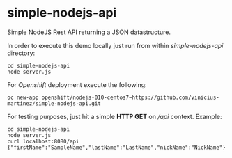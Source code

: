 # simple-nodejs-api

Simple NodeJS Rest API returning a JSON datastructure.

In order to execute this demo locally just run from within *simple-nodejs-api* directory:

```
cd simple-nodejs-api
node server.js
```

For *Openshift*  deployment execute the following:

```
oc new-app openshift/nodejs-010-centos7~https://github.com/vinicius-martinez/simple-nodejs-api.git
```

For testing purposes, just hit a simple **HTTP GET** on */api* context. Example:

```
cd simple-nodejs-api
node server.js
curl localhost:8080/api
{"firstName":"SampleName","lastName":"LastName","nickName":"NickName"}
```